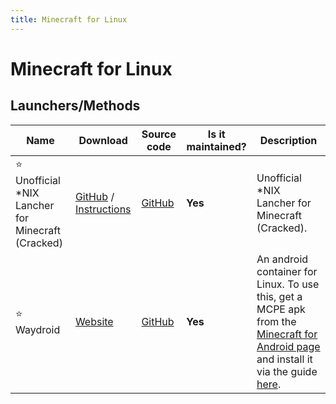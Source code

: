```yaml
---
title: Minecraft for Linux
---
```


# Minecraft for Linux

## Launchers/Methods

Name | Download | Source code | Is it maintained? | Description
------ | ------ | ------ | ------| ------
⭐ Unofficial *NIX Lancher for Minecraft (Cracked) | [GitHub](https://github.com/kroesufos/noauth-builder/releases/latest) / [Instructions](https://github.com/kroesufos/noauth-builder/#usage) | [GitHub](https://github.com/kroesufos/noauth-builder/) | **Yes** | Unofficial *NIX Lancher for Minecraft (Cracked).
⭐ Waydroid | [Website](https://docs.waydro.id/usage/install-on-desktops) | [GitHub](https://github.com/waydroid/waydroid) | **Yes** | An android container for Linux. To use this, get a MCPE apk from the [Minecraft for Android page](https://openm.tech/android/minecraft-for-android) and install it via the guide [here](https://docs.waydro.id/usage/install-and-run-android-applications).

